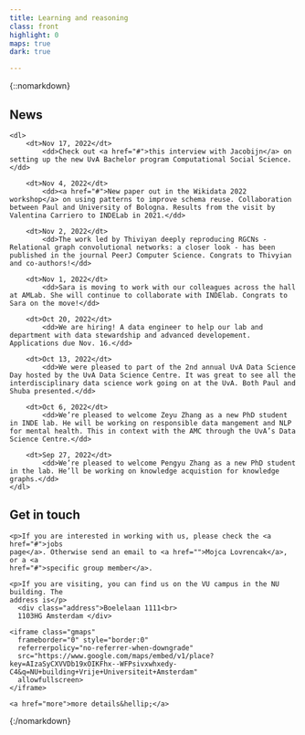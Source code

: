 ```yaml
---
title: Learning and reasoning
class: front
highlight: 0
maps: true
dark: true

---
```


{::nomarkdown}

<section class="news">
    <h2>News</h2>

    <dl>
        <dt>Nov 17, 2022</dt>
            <dd>Check out <a href="#">this interview with Jacobijn</a> on setting up the new UvA Bachelor program Computational Social Science.</dd>

        <dt>Nov 4, 2022</dt>
            <dd><a href="#">New paper out in the Wikidata 2022 workshop</a> on using patterns to improve schema reuse. Collaboration between Paul and University of Bologna. Results from the visit by Valentina Carriero to INDELab in 2021.</dd>

        <dt>Nov 2, 2022</dt>
            <dd>The work led by Thiviyan deeply reproducing RGCNs - Relational graph convolutional networks: a closer look - has been published in the journal PeerJ Computer Science. Congrats to Thivyian and co-authors!</dd>

        <dt>Nov 1, 2022</dt>
            <dd>Sara is moving to work with our colleagues across the hall at AMLab. She will continue to collaborate with INDElab. Congrats to Sara on the move!</dd>

        <dt>Oct 20, 2022</dt>
            <dd>We are hiring! A data engineer to help our lab and department with data stewardship and advanced developement. Applications due Nov. 16.</dd>

        <dt>Oct 13, 2022</dt>
            <dd>We were pleased to part of the 2nd annual UvA Data Science Day hosted by the UvA Data Science Centre. It was great to see all the interdisciplinary data science work going on at the UvA. Both Paul and Shuba presented.</dd>

        <dt>Oct 6, 2022</dt>
            <dd>We’re pleased to welcome Zeyu Zhang as a new PhD student in INDE lab. He will be working on responsible data mangement and NLP for mental health. This in context with the AMC through the UvA’s Data Science Centre.</dd>

        <dt>Sep 27, 2022</dt>
            <dd>We’re pleased to welcome Pengyu Zhang as a new PhD student in the lab. He’ll be working on knowledge acquistion for knowledge graphs.</dd>
    </dl>
</section>

<section class="contact">
    <h2>Get in touch</h2>

    <p>If you are interested in working with us, please check the <a href="#">jobs 
    page</a>. Otherwise send an email to <a href="">Mojca Lovrencak</a>, or a <a 
    href="#">specific group member</a>.

    <p>If you are visiting, you can find us on the VU campus in the NU building. The 
    address is</p>
      <div class="address">Boelelaan 1111<br>
      1103HG Amsterdam </div>

    <iframe class="gmaps"
      frameborder="0" style="border:0"
      referrerpolicy="no-referrer-when-downgrade"
      src="https://www.google.com/maps/embed/v1/place?key=AIzaSyCXVVDb19xOIKFhx--WFPsivxwhxedy-C4&q=NU+building+Vrije+Universiteit+Amsterdam"
      allowfullscreen>
    </iframe>

    <a href="more">more details&hellip;</a>
</section>

{:/nomarkdown}
